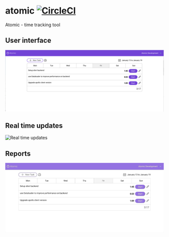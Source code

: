 # atomic [![CircleCI](https://circleci.com/gh/robsonperassoli/atomic.svg?style=svg)](https://circleci.com/gh/robsonperassoli/atomic)
Atomic - time tracking tool

## User interface
![Atomic User Interface](/img/atomic-ui.png)

## Real time updates
![Real time updates](/img/atomic-subscription.gif)

## Reports
![Reports](/img/reports.gif)

